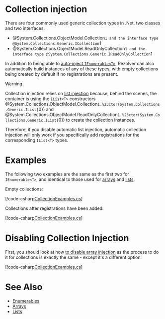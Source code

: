 ﻿# Collection injection

There are four commonly used generic collection types in .Net, two classes and two interfaces:

- @System.Collections.ObjectModel.Collection`1 and the interface type
@System.Collections.Generic.ICollection`1
- @System.Collections.ObjectModel.ReadOnlyCollection`1 and the interface type
@System.Collections.Generic.IReadOnlyCollection`1

In addition to being able to [auto-inject `IEnumerable<T>`](../enumerables.md), Rezolver
can also automatically build instances of any of these types, with empty collections being 
created by default if no registrations are present.

> [!WARNING]
> Collection injection relies on [list injection](lists.md) because, behind the scenes, the
> container is using the `IList<T>` constructors 
> @System.Collections.ObjectModel.Collection`1.%23ctor(System.Collections.Generic.IList{`0})
> and @System.Collections.ObjectModel.ReadOnlyCollection`1.%23ctor(System.Collections.Generic.IList{`0})
> to create the collection instances.
>
> Therefore, if you disable automatic list injection, automatic collection injection will only 
> work if you specifically add registrations for the corresponding `IList<T>` types.

# Examples

The following two examples are the same as the first two for `IEnumerable<T>`, and identical 
to those used for [arrays](arrays.md) and [lists](lists.md).

Empty collections:

[!code-csharp[CollectionExamples.cs](../../../../../test/Rezolver.Tests.Examples/CollectionExamples.cs#example1)]

Collections after registrations have been added:

[!code-csharp[CollectionExamples.cs](../../../../../test/Rezolver.Tests.Examples/CollectionExamples.cs#example2)]

# Disabling Collection Injection

First, you should look at how [to disable array injection](arrays.md#disabling-automatic-array-injection) as the process
to do it for collections is exactly the same - except it's a different option:

[!code-csharp[CollectionExamples.cs](../../../../../test/Rezolver.Tests.Examples/CollectionExamples.cs#example3)]

# See Also

- [Enumerables](../enumerables.md)
- [Arrays](arrays.md)
- [Lists](lists.md)